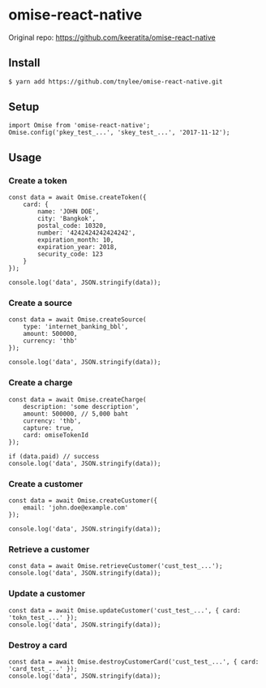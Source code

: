 # omise-react-native

Original repo: https://github.com/keeratita/omise-react-native

## Install

```sh
$ yarn add https://github.com/tnylee/omise-react-native.git
```

## Setup

```
import Omise from 'omise-react-native';
Omise.config('pkey_test_...', 'skey_test_...', '2017-11-12');
```

## Usage
### Create a token
```
const data = await Omise.createToken({
    card: {
        name: 'JOHN DOE',
        city: 'Bangkok',
        postal_code: 10320,
        number: '4242424242424242',
        expiration_month: 10,
        expiration_year: 2018,
        security_code: 123
    }
});

console.log('data', JSON.stringify(data));
```

### Create a source
```
const data = await Omise.createSource(
    type: 'internet_banking_bbl',
    amount: 500000,
    currency: 'thb'
});

console.log('data', JSON.stringify(data));
```

### Create a charge
```
const data = await Omise.createCharge(
    description: 'some description',
    amount: 500000, // 5,000 baht
    currency: 'thb',
    capture: true,
    card: omiseTokenId
});

if (data.paid) // success
console.log('data', JSON.stringify(data));
```

### Create a customer
```
const data = await Omise.createCustomer({
    email: 'john.doe@example.com'
});

console.log('data', JSON.stringify(data));
```

### Retrieve a customer
```
const data = await Omise.retrieveCustomer('cust_test_...');
console.log('data', JSON.stringify(data));
```

### Update a customer
```
const data = await Omise.updateCustomer('cust_test_...', { card: 'tokn_test_...' });
console.log('data', JSON.stringify(data));
```

### Destroy a card
```
const data = await Omise.destroyCustomerCard('cust_test_...', { card: 'card_test_...' });
console.log('data', JSON.stringify(data));
```